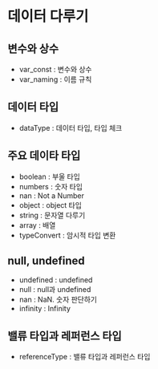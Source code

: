 # 데이터 다루기

## 변수와 상수
   * var_const : 변수와 상수
   * var_naming : 이름 규칙

## 데이터 타입
   * dataType : 데이터 타입, 타입 체크

## 주요 데이타 타입
   * boolean : 부울 타입
   * numbers : 숫자 타입
   * nan : Not a Number
   * object : object 타입
   * string : 문자열 다루기
   * array : 배열
   * typeConvert : 암시적 타입 변환   

## null, undefined
   * undefined : undefined
   * null : null과 undefined
   * nan : NaN. 숫자 판단하기
   * infinity : Infinity

## 밸류 타입과 레퍼런스 타입   
   * referenceType : 밸류 타입과 레퍼런스 타입
